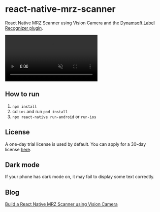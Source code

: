 # react-native-mrz-scanner

React Native MRZ Scanner using Vision Camera and the [Dynamsoft Label Recognizer plugin](https://github.com/xulihang/vision-camera-dynamsoft-label-recognizer).


<video src="https://user-images.githubusercontent.com/5462205/204177715-b5644345-43b5-418a-afbc-a8277ef082c3.mp4" data-canonical-src="https://user-images.githubusercontent.com/5462205/204177715-b5644345-43b5-418a-afbc-a8277ef082c3.mp4" controls="controls" muted="muted" class="d-block rounded-bottom-2 border-top width-fit" style="max-height:640px;">

  </video>

## How to run

1. `npm install`
2. cd `ios` and run `pod install`
3. `npx react-native run-android` or `run-ios`

## License

A one-day trial license is used by default. You can apply for a 30-day license [here](https://www.dynamsoft.com/customer/license/trialLicense?product=dlr).

## Dark mode

If your phone has dark mode on, it may fail to display some text correctly.

## Blog

[Build a React Native MRZ Scanner using Vision Camera](https://www.dynamsoft.com/codepool/react-native-mrz-scanner-vision-camera.html)



